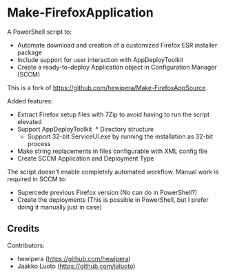 # Make-FirefoxApplication

A PowerShell script to:

* Automate download and creation of a customized Firefox ESR installer package
* Include support for user interaction with AppDeployToolkit
* Create a ready-to-deploy Application object in Configuration Manager (SCCM)

This is a fork of <https://github.com/hewipera/Make-FirefoxAppSource>.

Added features:

* Extract Firefox setup files with 7Zip to avoid having to run the script elevated
* Support AppDeployToolkit
  * Directory structure
  * Support 32-bit ServiceUI.exe by running the installation as 32-bit process
* Make string replacements in files configurable with XML config file
* Create SCCM Application and Deployment Type


The script doesn't enable completely automated workflow. Manual work is required in SCCM to:

* Supercede previous Firefox version (No can do in PowerShell?)
* Create the deployments (This is possible in PowerShell, but I prefer doing it manually just in case)

## Credits

Contributors:

- hewipera (<https://github.com/hewipera>)
- Jaakko Luoto (<https://github.com/jaluoto>)

